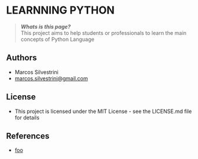 # LEARNNING PYTHON

>***Whats is this page?***\
This project aims to help students or professionals to learn the main concepts of Python Language

## Authors

- Marcos Silvestrini
- marcos.silvestrini@gmail.com

## License

- This project is licensed under the MIT License - see the LICENSE.md file for details

## References

- [foo](foo)
